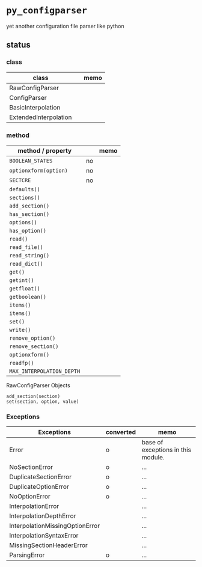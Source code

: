 # `py_configparser`
yet another configuration file parser like python


## status

### class

class                 |   | memo
----------------------|---|-----
RawConfigParser       |   |
ConfigParser          |   |
BasicInterpolation    |   |
ExtendedInterpolation |   |


### method

method / property         |     | memo
--------------------------|-----|------
`BOOLEAN_STATES`          | no  |
`optionxform(option)`     | no  |
`SECTCRE`                 | no  |
`defaults()`              |     |
`sections()`              |     |
`add_section()`           |     |
`has_section()`           |     |
`options()`               |     |
`has_option()`            |     |
`read()`                  |     |
`read_file()`             |     |
`read_string()`           |     |
`read_dict()`             |     |
`get()`                   |     |
`getint()`                |     |
`getfloat()`              |     |
`getboolean()`            |     |
`items()`                 |     |
`items()`                 |     |
`set()`                   |     |
`write()`                 |     |
`remove_option()`         |     |
`remove_section()`        |     |
`optionxform()`           |     |
`readfp()`                |     |
`MAX_INTERPOLATION_DEPTH` |     |


RawConfigParser Objects

    add_section(section)
    set(section, option, value)


### Exceptions

Exceptions              | converted | memo
--------------------------------|---|-------
Error                           | o | base of exceptions in this module.
NoSectionError                  | o | ...
DuplicateSectionError           | o | ...
DuplicateOptionError            | o | ...
NoOptionError                   | o | ...
InterpolationError              |   | ...
InterpolationDepthError         |   | ...
InterpolationMissingOptionError |   | ...
InterpolationSyntaxError        |   | ...
MissingSectionHeaderError       |   | ...
ParsingError                    | o | ...


